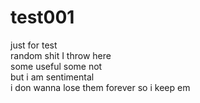 # test001  
just for test  
random shit I throw here  
some useful some not  
but i am sentimental  
i don wanna lose them forever so i keep em
